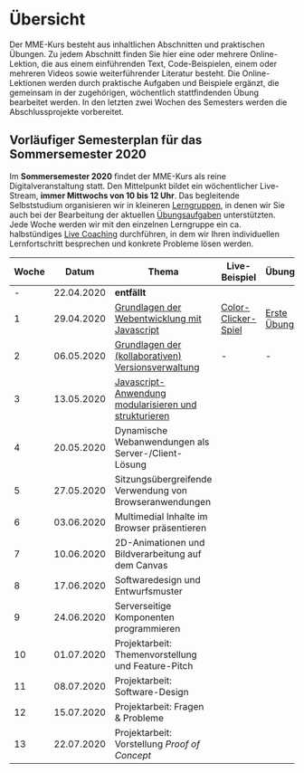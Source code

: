 # Übersicht

Der MME-Kurs besteht aus inhaltlichen Abschnitten und praktischen Übungen. Zu jedem Abschnitt finden Sie hier eine oder mehrere Online-Lektion, die aus einem einführenden Text, Code-Beispielen, einem oder mehreren Videos sowie weiterführender Literatur besteht. Die Online-Lektionen werden durch praktische Aufgaben und Beispiele ergänzt, die gemeinsam in der zugehörigen, wöchentlich stattfindenden Übung bearbeitet werden. In den letzten zwei Wochen des Semesters werden die Abschlussprojekte vorbereitet. 

## Vorläufiger Semesterplan für das Sommersemester 2020

Im **Sommersemester 2020** findet der MME-Kurs als reine Digitalveranstaltung statt. Den Mittelpunkt bildet ein wöchentlicher Live-Stream, **immer Mittwochs von 10 bis 12 Uhr**. Das begleitende Selbststudium organisieren wir in kleineren [Lerngruppen](./00-Class-Introduction/study-groups), in denen wir Sie auch bei der Bearbeitung der aktuellen [Übungsaufgaben](../Aufgaben) unterstützten. Jede Woche werden wir mit den einzelnen Lerngruppe ein ca. halbstündiges [Live Coaching](./00-Class-Introduction/study-groups#coaching) durchführen, in dem wir Ihren individuellen Lernfortschritt besprechen und konkrete Probleme lösen werden.

| Woche | Datum | Thema | Live-Beispiel | Übungsaufgabe | Coaching |
|---|-------|-------|---------------|---------------|----------|
|-| 22.04.2020 | **entfällt** | | | |
|1| 29.04.2020 | [Grundlagen der Webentwicklung mit Javascript](./01-Basics) | [Color-Clicker-Spiel](../Demos/simple-color-clicker.md)  | [Erste Übungsaufgabe](../Aufgaben/SS20-01-Klopapierrechner) | - |
|2| 06.05.2020 | [Grundlagen der (kollaborativen) Versionsverwaltung](./02-Version-Control) | - | - | - |
|3| 13.05.2020 | [Javascript-Anwendung modularisieren und strukturieren](./03-Anwendungen-modularisieren) | | | |
|4| 20.05.2020 | Dynamische Webanwendungen als Server-/Client-Lösung | | | |
|5| 27.05.2020 | Sitzungsübergreifende Verwendung von Browseranwendungen | | | |
|6| 03.06.2020 | Multimedial Inhalte im Browser präsentieren | | | |
|7| 10.06.2020 | 2D-Animationen und Bildverarbeitung auf dem Canvas
|8| 17.06.2020 | Softwaredesign und Entwurfsmuster | | | |
|9| 24.06.2020 | Serverseitige Komponenten programmieren | | | |
|10| 01.07.2020 | Projektarbeit: Themenvorstellung und Feature-Pitch | | | |
|11| 08.07.2020 | Projektarbeit: Software-Design | | | |
|12| 15.07.2020 | Projektarbeit: Fragen & Probleme | | | |
|13| 22.07.2020 | Projektarbeit: Vorstellung *Proof of Concept*| | | |